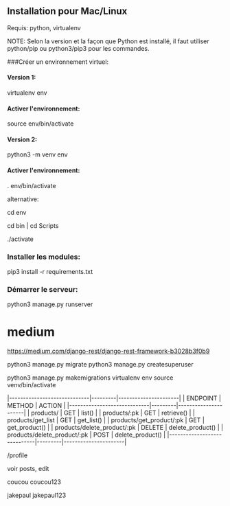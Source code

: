 ## Installation pour Mac/Linux

Requis:
python, virtualenv

NOTE: Selon la version et la façon que Python est installé, il faut utiliser python/pip ou python3/pip3 pour les commandes.

###Créer un environnement virtuel:
#### Version 1:
virtualenv env
#### Activer l'environnement:
source env/bin/activate


#### Version 2:

python3 -m venv env
#### Activer l'environnement:
. env/bin/activate

alternative:

cd env

cd bin | cd Scripts

./activate

### Installer les modules:
pip3 install -r requirements.txt


### Démarrer le serveur:

python3 manage.py runserver

# medium

https://medium.com/django-rest/django-rest-framework-b3028b3f0b9

python3 manage.py migrate
python3 manage.py createsuperuser

python3 manage.py makemigrations
virtualenv env
source venv/bin/activate

|-----------------------------|---------|----------------------|
| ENDPOINT                    | METHOD  | ACTION               |
|-----------------------------|---------|----------------------|
| products/                   | GET     | list()               |
| products/:pk                | GET     | retrieve()           |
| products/get_list           | GET     | get_list()           |
| products/get_product/:pk    | GET     | get_product()        |
| products/delete_product/:pk | DELETE  | delete_product()     |
| products/delete_product/:pk | POST    | delete_product()     |
|-----------------------------|---------|----------------------|

/profile

voir posts, edit

coucou
coucou123

jakepaul
jakepaul123